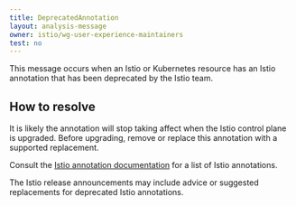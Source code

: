 ```yaml
---
title: DeprecatedAnnotation
layout: analysis-message
owner: istio/wg-user-experience-maintainers
test: no
---
```


This message occurs when an Istio or Kubernetes resource has an Istio annotation that
has been deprecated by the Istio team.

## How to resolve

It is likely the annotation will stop taking affect when the Istio control plane is upgraded.
Before upgrading, remove or replace this annotation with a supported replacement.

Consult the [Istio annotation documentation](/docs/reference/config/annotations/) for a list of Istio annotations.

The Istio release announcements may include advice or suggested replacements for deprecated
Istio annotations.
